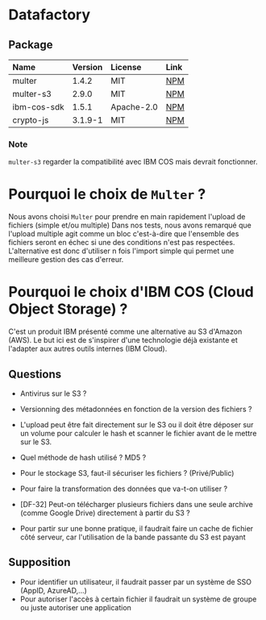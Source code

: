 # Datafactory

## Package

| Name | Version | License | Link |
|:--|:--|:--|:--|
| multer | 1.4.2 | MIT | [NPM](https://www.npmjs.com/package/multer) |
| multer-s3 | 2.9.0 | MIT | [NPM](https://www.npmjs.com/package/multer-s3) |
| ibm-cos-sdk | 1.5.1 | Apache-2.0 | [NPM](https://www.npmjs.com/package/ibm-cos-sdk) |
| crypto-js | 3.1.9-1 | MIT | [NPM](https://www.npmjs.com/package/crypto-js) |


### Note

`multer-s3` regarder la compatibilité avec IBM COS mais devrait fonctionner.


# Pourquoi le choix de `Multer` ?

Nous avons choisi `Multer` pour prendre en main rapidement l'upload de fichiers (simple et/ou multiple)
Dans nos tests, nous avons remarqué que l'upload multiple agit comme un bloc c'est-à-dire que l'ensemble des fichiers seront en échec si une des conditions n'est pas respectées. L'alternative est donc d'utiliser n fois l'import simple qui permet une meilleure gestion des cas d'erreur.

# Pourquoi le choix d'IBM COS (Cloud Object Storage) ?

C'est un produit IBM présenté comme une alternative au S3 d'Amazon (AWS). Le but ici est de s'inspirer d'une technologie déjà existante et l'adapter aux autres outils internes (IBM Cloud).


## Questions

* Antivirus sur le S3 ? 
* Versionning des métadonnées en fonction de la version des fichiers ?
* L'upload peut être fait directement sur le S3 ou il doit être déposer sur un volume pour calculer le hash et scanner le fichier avant de le mettre sur le S3.
* Quel méthode de hash utilisé ? MD5 ?
* Pour le stockage S3, faut-il sécuriser les fichiers ? (Privé/Public)
* Pour faire la transformation des données que va-t-on utiliser ?
* [DF-32] Peut-on télécharger plusieurs fichiers dans une seule archive (comme Google Drive) directement à partir du S3 ?

* Pour partir sur une bonne pratique, il faudrait faire un cache de fichier côté serveur, car l'utilisation de la bande passante du S3 est payant

## Supposition

- Pour identifier un utilisateur, il faudrait passer par un système de SSO (AppID, AzureAD,...)
- Pour autoriser l'accès à certain fichier il faudrait un système de groupe ou juste autoriser une application

